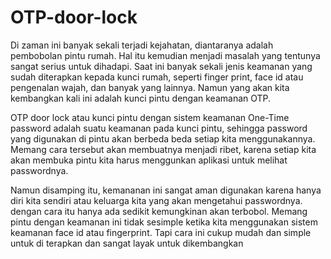 # OTP-door-lock
  Di zaman ini banyak sekali terjadi kejahatan, diantaranya adalah pembobolan pintu rumah. Hal itu kemudian menjadi masalah yang tentunya sangat serius untuk dihadapi. Saat ini banyak sekali jenis keamanan yang sudah diterapkan kepada kunci rumah, seperti finger print, face id atau pengenalan wajah, dan banyak yang lainnya. Namun yang akan kita kembangkan kali ini adalah kunci pintu dengan keamanan OTP.

  OTP door lock atau kunci pintu dengan sistem keamanan One-Time password adalah suatu keamanan pada kunci pintu, sehingga password yang digunakan di pintu akan berbeda beda setiap kita menggunakannya. Memang cara tersebut akan membuatnya menjadi ribet, karena setiap kita akan membuka pintu kita harus menggunkan aplikasi untuk melihat passwordnya.

  Namun disamping itu, kemananan ini sangat aman digunakan karena hanya diri kita sendiri atau keluarga kita yang akan mengetahui passwordnya. dengan cara itu hanya ada sedikit kemungkinan akan terbobol. Memang pintu dengan keamanan ini tidak sesimple ketika kita menggunakan sistem keamanan face id atau fingerprint. Tapi cara ini cukup mudah dan simple untuk di terapkan dan sangat layak untuk dikembangkan
